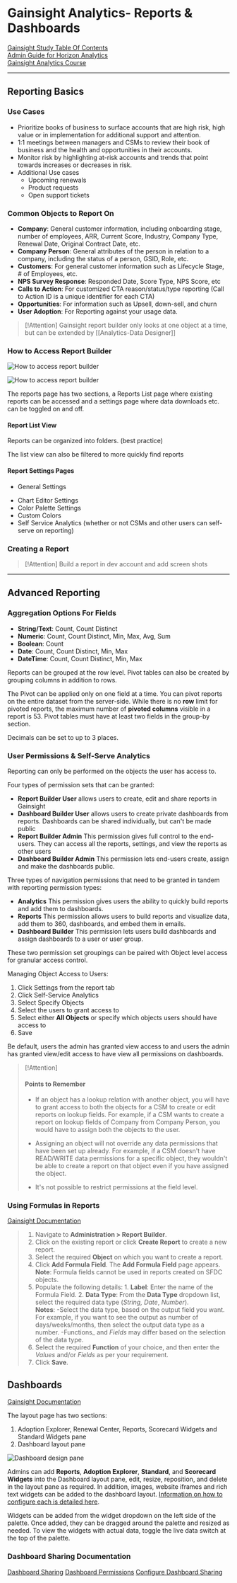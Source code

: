 # Gainsight Analytics- Reports & Dashboards

[Gainsight Study Table Of Contents](https://github.com/Zennewman/Gainsight-Resources/blob/a0f7078e046e4e025608988aa1ae274447bf401f/README.md)</br>
[Admin Guide for Horizon Analytics](https://support.gainsight.com/SFDC_Edition/Reports_and_Dashboards/Horizon_Analytics)</br>
[Gainsight Analytics Course](https://education.gainsight.com/page/analytics)</br>

-----

## Reporting Basics

### Use Cases 
* Prioritize books of business to surface accounts that are high risk, high value or in implementation for additional support and attention. 
* 1:1 meetings between managers and CSMs to review their book of business and the health and opportunities in their accounts. 
* Monitor risk by highlighting at-risk accounts and trends that point towards increases or decreases in risk. 
* Additional Use cases
	* Upcoming renewals
	* Product requests 
	* Open support tickets 

### Common Objects to Report On 
* **Company**: General customer information, including onboarding stage, number of employees, ARR, Current Score, Industry, Company Type, Renewal Date, Original Contract Date, etc.
* **Company Person**: General attributes of the person in relation to a company, including the status of a person, GSID, Role, etc.
* **Customers**: For general customer information such as Lifecycle Stage, # of Employees, etc.
* **NPS Survey Response**: Responded Date, Score Type, NPS Score, etc
* **Calls to Action**: For customized CTA reason/status/type reporting (Call to Action ID is a unique identifier for each CTA)
* **Opportunities**: For information such as Upsell, down-sell, and churn
* **User Adoption**: For Reporting against your usage data.

>[!Attention]
>Gainsight report builder only looks at one object at a time, but can be extended by [[Analytics-Data Designer]]


### How to Access Report Builder 
![How to access report builder](https://github.com/Zennewman/Gainsight-Resources/blob/97a3a3443ce183f3519cdfebf32df5827c4e50a1/Resources/3tCy79i3Nt7eK8Dk_AR56nsgukXPqBpGX%202.png)

![How to access report builder](https://github.com/Zennewman/Gainsight-Resources/blob/97a3a3443ce183f3519cdfebf32df5827c4e50a1/Resources/izjjbpIo7aO0wR7V_aD9KVv8F1K1YzzcT.png)


The reports page has two sections, a Reports List page where existing reports can be accessed and a settings page where data downloads etc. can be toggled on and off. 

#### Report List View 
Reports can be organized into folders. (best practice)

The list view can also be filtered to more quickly find reports

#### Report Settings Pages
- General Settings
* Chart Editor Settings
* Color Palette Settings
* Custom Colors
* Self Service Analytics (whether or not CSMs and other users can self-serve on reporting)

### Creating a Report
>[!Attention]
>Build a report in dev account and add screen shots

____________________________
## Advanced Reporting

### Aggregation Options For Fields
- **String/Text**: Count, Count Distinct
- **Numeric**: Count, Count Distinct, Min, Max, Avg, Sum
- **Boolean**: Count
- **Date**: Count, Count Distinct, Min, Max
- **DateTime**: Count, Count Distinct, Min, Max

Reports can be grouped at the row level. Pivot tables can also be created by grouping columns in addition to rows. 

The Pivot can be applied only on one field at a time. You can pivot reports on the entire dataset from the server-side. While there is no **row** limit for pivoted reports, the maximum number of **pivoted columns** visible in a report is 53. Pivot tables must have at least two fields in the group-by section. 

Decimals can be set to up to 3 places. 


### User Permissions & Self-Serve Analytics

Reporting can only be performed on the objects the user has access to. 

Four types of permission sets that can be granted: 
* **Report Builder User** allows users to create, edit and share reports in Gainsight
* **Dashboard Builder User** allows users to create private dashboards from reports. Dashboards can be shared individually, but can't be made public
* **Report Builder Admin** This permission gives full control to the end-users. They can access all the reports, settings, and view the reports as other users
* **Dashboard Builder Admin** This permission lets end-users create, assign and make the dashboards public.

Three types of navigation permissions that need to be granted in tandem with reporting permission types:  
* **Analytics** This permission gives users the ability to quickly build reports and add them to dashboards.
* **Reports** This permission allows users to build reports and visualize data, add them to 360, dashboards, and embed them in emails.
* **Dashboard Builder** This permission lets users build dashboards and assign dashboards to a user or user group.

These two permission set groupings can be paired with Object level access for granular access control. 

Managing Object Access to Users: 
1. Click Settings from the report tab
2. Click Self-Service Analytics
3. Select Specify Objects
4. Select the users to grant access to
5. Select either **All Objects** or specify which objects users should have access to
6. Save

Be default, users the admin has granted view access to and users the admin has granted view/edit access to have view all permissions on dashboards.  

>[!Attention]
>#### Points to Remember
>- If an object has a lookup relation with another object, you will have to grant access to both the objects for a CSM to create or edit reports on lookup fields. For example, if a CSM wants to create a report on lookup fields of Company from Company Person, you would have to assign both the objects to the user.
>
>- Assigning an object will not override any data permissions that have been set up already. For example, if a CSM doesn't have READ/WRITE data permissions for a specific object, they wouldn't be able to create a report on that object even if you have assigned the object.
>
>- It's not possible to restrict permissions at the field level.


### Using Formulas in Reports 

[Gainsight Documentation](https://support.gainsight.com/Gainsight_NXT/Reports_and_Dashboards/User_Guides/05_Formula_Fields_in_Reporting)
>1.  Navigate to **Administration > Report Builder**.
>2.  Click on the existing report or click **Create Report** to create a new report.
>3.  Select the required **Object** on which you want to create a report.
>4.  Click **Add Formula Field**. The **Add Formula Field** page appears.  
    **Note**: Formula fields cannot be used in reports created on SFDC objects.
>5.  Populate the following details:
    1.  **Label**: Enter the name of the Formula Field.
    2.  **Data Type**: From the **Data Type** dropdown list, select the required data type (_String, Date_, _Number_).  
        **Notes**:
			-Select the data type, based on the output field you want. For example, if you want to see the output as number of days/weeks/months, then select the output data type as a number.
			-Functions_ and _Fields_ may differ based on the selection of the data type.
> 3.  Select the required **Function** of your choice, and then enter the _Values_ and/or _Fields_ as per your requirement.
>1.  Click **Save**.


## Dashboards

[Gainsight Documentation](https://support.gainsight.com/Gainsight_NXT/Reports_and_Dashboards/User_Guides/08_Configure_Dashboards)

The layout page has two sections:
1. Adoption Explorer, Renewal Center, Reports, Scorecard Widgets and Standard Widgets pane
2. Dashboard layout pane

![Dashboard design pane](https://github.com/Zennewman/Gainsight-Resources/blob/97a3a3443ce183f3519cdfebf32df5827c4e50a1/Resources/Dashboard%20Builder%202022-02-03%20at%2011.05.55%20AM%20(1).png)


Admins can add **Reports**, **Adoption Explorer**, **Standard**, and **Scorecard Widgets** into the Dashboard layout pane, edit, resize, reposition, and delete in the layout pane as required. In addition, images, website iframes and rich text widgets can be added to the dashboard layout. [Information on how to configure each is detailed here](https://support.gainsight.com/Gainsight_NXT/Reports_and_Dashboards/User_Guides/08_Configure_Dashboards). 

Widgets can be added from the widget dropdown on the left side of the palette. Once added, they can be dragged around the palette and resized as needed. To view the widgets with actual data, toggle the live data switch at the top of the palette. 

### Dashboard Sharing Documentation
[Dashboard Sharing](https://support.gainsight.com/Gainsight_NXT/Reports_and_Dashboards/User_Guides/Share_Dashboards_(Horizon_Analytics))
[Dashboard Permissions](https://support.gainsight.com/Gainsight_NXT/Reports_and_Dashboards/Admin_Guides/02_Dashboard_Permissions)
[Configure Dashboard Sharing](https://support.gainsight.com/Gainsight_NXT/Reports_and_Dashboards/User_Guides/10_Configure_Dashboard_for_Sharing)


